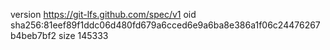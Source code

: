 version https://git-lfs.github.com/spec/v1
oid sha256:81eef89f1ddc06d480fd679a6cced6e9a6ba8e386a1f06c24476267b4beb7bf2
size 145333
